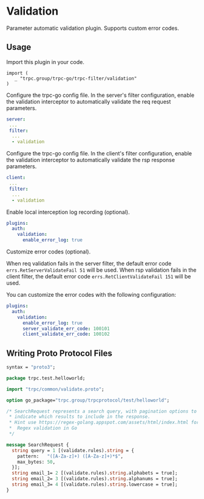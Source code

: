 # Validation

Parameter automatic validation plugin. Supports custom error codes.

## Usage

Import this plugin in your code.

```golang
import (
   _ "trpc.group/trpc-go/trpc-filter/validation"
)
```

Configure the trpc-go config file. In the server's filter configuration, enable the validation interceptor to automatically validate the req request parameters.

```yaml
server:
 ...
 filter:
  ...
  - validation
```

Configure the trpc-go config file. In the client's filter configuration, enable the validation interceptor to automatically validate the rsp response parameters.

```yaml
client:
 ...
 filter:
  ...
  - validation
```

Enable local interception log recording (optional).

```yaml
plugins:                     
  auth:
    validation:
      enable_error_log: true
```

Customize error codes (optional).

When req validation fails in the server filter, the default error code `errs.RetServerValidateFail 51` will be used.
When rsp validation fails in the client filter, the default error code `errs.RetClientValidateFail 151` will be used.

You can customize the error codes with the following configuration:

```yaml
plugins:
  auth:
    validation:
      enable_error_log: true
      server_validate_err_code: 100101
      client_validate_err_code: 100102
```

## Writing Proto Protocol Files

```protobuf
syntax = "proto3";

package trpc.test.helloworld;

import "trpc/common/validate.proto";

option go_package="trpc.group/trpcprotocol/test/helloworld";

/* SearchRequest represents a search query, with pagination options to
 * indicate which results to include in the response.
 * Hint use https://regex-golang.appspot.com/assets/html/index.html for
 *  Regex validation in Go
 */

message SearchRequest {
  string query = 1 [(validate.rules).string = {
    pattern:   "([A-Za-z]+) ([A-Za-z]+)*$",
    max_bytes: 50,
  }];
  string email_1= 2 [(validate.rules).string.alphabets = true];
  string email_2= 3 [(validate.rules).string.alphanums = true];
  string email_3= 4 [(validate.rules).string.lowercase = true];
}
```
